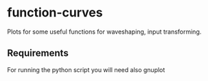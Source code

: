 # function-curves
Plots for some useful functions for waveshaping, input transforming.

## Requirements
For running the python script you will need also gnuplot




